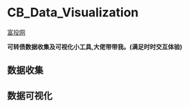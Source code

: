 # CB_Data_Visualization

[富投网](http://www.richvest.com/index.php?m=cb&amp;a=cb_all)



**可转债数据收集及可视化小工具,大佬带带我。(满足时时交互体验)**


## 数据收集


## 数据可视化




